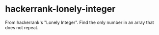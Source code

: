 # hackerrank-lonely-integer
From hackerrank's "Lonely Integer". Find the only number in an array that does not repeat. 
